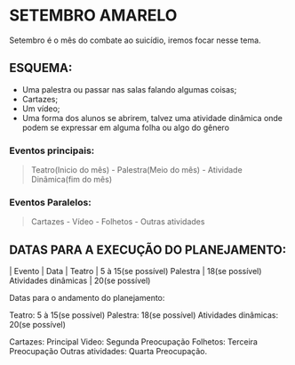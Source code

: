 # SETEMBRO AMARELO
Setembro é o mês do combate ao suicídio, iremos focar nesse tema.



## ESQUEMA:
- Uma palestra ou passar nas salas falando algumas coisas;
- Cartazes;
- Um vídeo;
- Uma forma dos alunos se abrirem, talvez uma atividade dinâmica onde podem se expressar em alguma folha ou algo do gênero


### Eventos principais:
>Teatro(Inicio do mês)   -  Palestra(Meio do mês)  -   Atividade Dinâmica(fim do mês)

### Eventos Paralelos:
>Cartazes - Vídeo - Folhetos - Outras atividades 

## DATAS PARA A EXECUÇÃO DO PLANEJAMENTO:


| Evento | Data |
Teatro   | 5 à 15(se possível)
Palestra | 18(se possível) 
Atividades dinâmicas | 20(se possível)





Datas para o andamento do planejamento:

Teatro: 5 à 15(se possível)
Palestra: 18(se possível) 
Atividades dinâmicas: 20(se possível)


Cartazes: Principal
Video: Segunda Preocupação
Folhetos: Terceira Preocupação
	Outras atividades: Quarta Preocupação.
